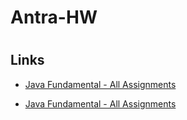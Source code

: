 # Antra-HW
<h1 align="center"><project-name></h1>

<p align="center"><project-description></p>

## Links

- [Java Fundamental - All Assignments](https://docs.google.com/document/d/1mAgsocvb_SWuTV7fVw8E5r07J83RFTBzUpB22EJjh9Q/edit> "<project-name> Java Fundamental - All Assignments")

- [Java Fundamental - All Assignments](https://docs.google.com/document/d/14HknuA6j-QGri6QgkH9_EKQakauU0dfv5M00wwUVQHE/edit#heading=h.gpm37zbpxrl0<project-name>/issues "Issues Page")

